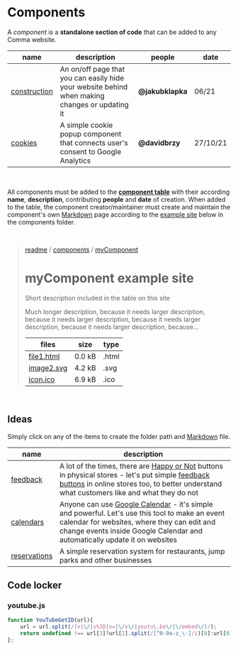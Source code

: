 # Components

A *component* is a **standalone section of code** that can be added to any Comma website.

|  name | description | people | date |
|-|-|-|-|
| [construction](construction/construction.md) | An on/off page that you can easily hide your website behind when making changes or updating it | **@jakubklapka** | 06/21 |
| [cookies](cookies/cookies.md) | A simple cookie popup component that connects user's consent to Google Analytics | **@davidbrzy** | 27/10/21 |

<br>

All components must be added to the [**component table**](#components) with their according **name**, **description**, contributing **people** and **date** of creation. When added to the table, the component creator/maintainer must create and maintain the component's own [Markdown](../markdown.md) page according to the [example site](#) below in the components folder.

<br>

> [readme](../../readme.md) / [components](components.md) / [myComponent](myComponentLink.md)
> 
> # myComponent example site
> 
> Short description included in the table on this site
>
> Much longer description, because it needs larger description, because it needs larger description, because it needs larger description, because it needs larger description, because...
>
> |  files | size | type |
> |-|-|-|
> | [file1.html](src/index.html) | 0.0 kB | .html |
> | [image2.svg](src/logo.svg) | 4.2 kB | .svg |
> | [icon.ico](src/favicon.ico) | 6.9 kB | .ico |

<br>

## Ideas

Simply click on any of the items to create the folder path and [Markdown](../markdown.md) file.

|  name | description |
|-|-|
| [feedback](feedback/feedback.md) | A lot of the times, there are [Happy or Not](https://www.happy-or-not.com/en/use-cases/retail/) buttons in physical stores - let's put simple [feedback buttons](https://twitter.com/drmzio/status/1445200552212664327?s=20) in online stores too, to better understand what customers like and what they do not |
| [calendars](calendars/calendars.md) | Anyone can use [Google Calendar](https://www.google.com/calendar) - it's simple and powerful. Let's use this tool to make an event calendar for websites, where they can edit and change events inside Google Calendar and automatically update it on websites |
| [reservations](reservations/reservations.md) | A simple reservation system for restaurants, jump parks and other businesses |

## Code locker

### youtube.js
```js
function YouTubeGetID(url){
    url = url.split(/(vi\/|v%3D|v=|\/v\/|youtu\.be\/|\/embed\/)/);
    return undefined !== url[2]?url[2].split(/[^0-9a-z_\-]/i)[0]:url[0];
};
```